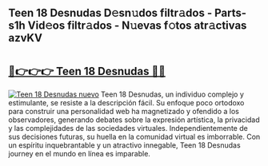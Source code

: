 ## Teen 18 Desnudas D𝚎sn𝚞dos filtr𝚊dos - Parts-s1h Vid𝚎os filtr𝚊dos - N𝚞evas f𝚘tos atr𝚊ctivas azvKV

# <h2><a href="http://mbavubn.tromn.icu/?c=Teen+18+Desnudas">🔗👉👉👉 Teen 18 Desnudas 🔗🔗</a></h2>

[![Teen 18 Desnudas nuevo](https://i.imgur.com/pEAQMta.gif)](http://mbavubn.tromn.icu/?c=Teen+18+Desnudas)
Teen 18 Desnudas, un individuo complejo y estimulante, se resiste a la descripción fácil. Su enfoque poco ortodoxo para construir una personalidad web ha magnetizado y ofendido a los observadores, generando debates sobre la expresión artística, la privacidad y las complejidades de las sociedades virtuales. Independientemente de sus decisiones futuras, su huella en la comunidad virtual es imborrable. Con un espíritu inquebrantable y un atractivo innegable, Teen 18 Desnudas journey en el mundo en línea es imparable.
